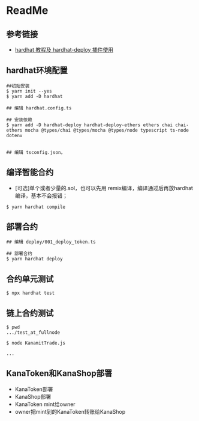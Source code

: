 # **ReadMe**

## 参考链接
- [hardhat 教程及 hardhat-deploy 插件使用](https://learnblockchain.cn/article/2354)

## hardhat环境配置

```
##初始安装
$ yarn init --yes
$ yarn add -D hardhat

## 编辑 hardhat.config.ts

## 安装依赖
$ yarn add -D hardhat-deploy hardhat-deploy-ethers ethers chai chai-ethers mocha @types/chai @types/mocha @types/node typescript ts-node dotenv


## 编辑 tsconfig.json。

```

## 编译智能合约

- [可选]单个或者少量的.sol，也可以先用 remix编译，编译通过后再放hardhat编译，基本不会报错；

```
$ yarn hardhat compile
```

## 部署合约

```
## 编辑 deploy/001_deploy_token.ts

## 部署合约
$ yarn hardhat deploy

```

## 合约单元测试

```
$ npx hardhat test
```

## 链上合约测试

```
$ pwd 
.../test_at_fullnode

$ node KanamitTrade.js

...

```

## KanaToken和KanaShop部署
- KanaToken部署
- KanaShop部署
- KanaToken mint给owner
- owner把mint到的KanaToken转账给KanaShop


